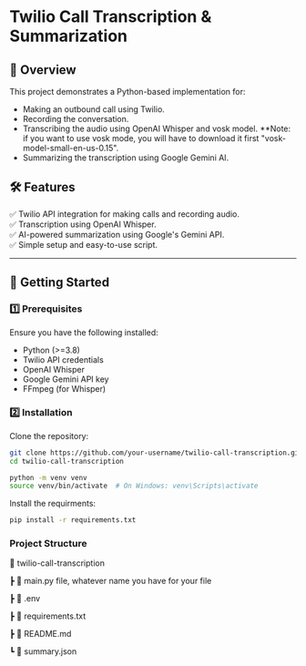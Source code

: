 # Twilio Call Transcription & Summarization

## 📌 Overview
This project demonstrates a Python-based implementation for:
- Making an outbound call using Twilio.
- Recording the conversation.
- Transcribing the audio using OpenAI Whisper and vosk model.
  **Note: if you want to use vosk mode, you will have to download it first "vosk-model-small-en-us-0.15".
- Summarizing the transcription using Google Gemini AI.

## 🛠 Features
✅ Twilio API integration for making calls and recording audio.  
✅ Transcription using OpenAI Whisper.  
✅ AI-powered summarization using Google's Gemini API.  
✅ Simple setup and easy-to-use script.  

---

## 🚀 Getting Started

### 1️⃣ Prerequisites
Ensure you have the following installed:
- Python (>=3.8)
- Twilio API credentials
- OpenAI Whisper
- Google Gemini API key
- FFmpeg (for Whisper)

### 2️⃣ Installation

Clone the repository:

```sh
git clone https://github.com/your-username/twilio-call-transcription.git
cd twilio-call-transcription

python -m venv venv
source venv/bin/activate  # On Windows: venv\Scripts\activate
```

Install the requirments:

```sh
pip install -r requirements.txt
```

### Project Structure
📁 twilio-call-transcription

 ┣ 📜 main.py file, whatever name you have for your file
 
 ┣ 📜 .env
 
 ┣ 📜 requirements.txt
 
 ┣ 📜 README.md
 
 ┗ 📜 summary.json
